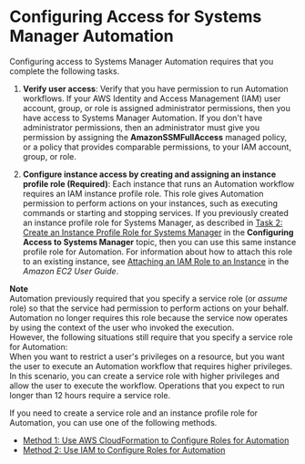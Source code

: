 # Configuring Access for Systems Manager Automation<a name="automation-setup-user"></a>

Configuring access to Systems Manager Automation requires that you complete the following tasks\.

1. **Verify user access**: Verify that you have permission to run Automation workflows\. If your AWS Identity and Access Management \(IAM\) user account, group, or role is assigned administrator permissions, then you have access to Systems Manager Automation\. If you don't have administrator permissions, then an administrator must give you permission by assigning the **AmazonSSMFullAccess** managed policy, or a policy that provides comparable permissions, to your IAM account, group, or role\.

1. **Configure instance access by creating and assigning an instance profile role \(Required\)**: Each instance that runs an Automation workflow requires an IAM instance profile role\. This role gives Automation permission to perform actions on your instances, such as executing commands or starting and stopping services\. If you previously created an instance profile role for Systems Manager, as described in [Task 2: Create an Instance Profile Role for Systems Manager](systems-manager-access.md#sysman-configuring-access-role) in the **Configuring Access to Systems Manager** topic, then you can use this same instance profile role for Automation\. For information about how to attach this role to an existing instance, see [Attaching an IAM Role to an Instance](http://docs.aws.amazon.com/AWSEC2/latest/UserGuide/iam-roles-for-amazon-ec2.html#attach-iam-role) in the *Amazon EC2 User Guide*\.

**Note**  
Automation previously required that you specify a service role \(or *assume* role\) so that the service had permission to perform actions on your behalf\. Automation no longer requires this role because the service now operates by using the context of the user who invoked the execution\.   
However, the following situations still require that you specify a service role for Automation:  
When you want to restrict a user's privileges on a resource, but you want the user to execute an Automation workflow that requires higher privileges\. In this scenario, you can create a service role with higher privileges and allow the user to execute the workflow\.
Operations that you expect to run longer than 12 hours require a service role\.

If you need to create a service role and an instance profile role for Automation, you can use one of the following methods\.


+ [Method 1: Use AWS CloudFormation to Configure Roles for Automation](automation-cf.md)
+ [Method 2: Use IAM to Configure Roles for Automation](automation-permissions.md)